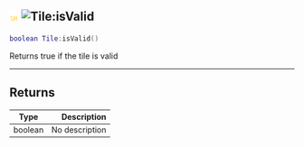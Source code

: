 ## ![shared](../../.gitbook/assets/shared.png) ![Tile](./readme/tile "mention"):isValid

```lua
boolean Tile:isValid()
```

Returns true if the tile is valid

------
## Returns

| Type   | Description |
| ------ | ----------: |
| boolean | No description |

